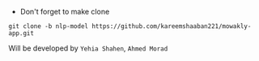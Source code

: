 - Don't forget to make clone
```
git clone -b nlp-model https://github.com/kareemshaaban221/mowakly-app.git
```

Will be developed by `Yehia Shahen`, `Ahmed Morad`
